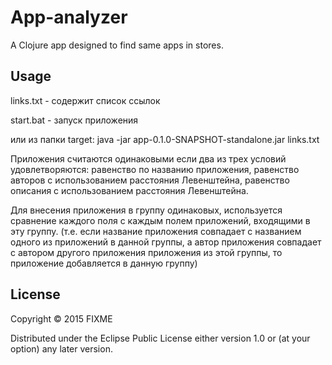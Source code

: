 # App-analyzer

A Clojure app designed to find same apps in stores.

## Usage

links.txt - содержит список ссылок

start.bat - запуск приложения

или из папки target: java -jar app-0.1.0-SNAPSHOT-standalone.jar links.txt

Приложения считаются одинаковыми если два из трех условий удовлетворяются: 
	равенство по названию приложения,
	равенство авторов с использованием расстояния Левенштейна,
	равенство описания с использованием расстояния Левенштейна.


Для внесения приложения в группу одинаковых, используется сравнение каждого поля с каждым полем приложений, входящими в эту группу.
(т.е. если название приложения совпадает с названием одного из приложений в данной группы, 
а автор приложения совпадает с автором другого приложения приложения из этой группы, то приложение добавляется в данную группу)

## License

Copyright © 2015 FIXME

Distributed under the Eclipse Public License either version 1.0 or (at
your option) any later version.
